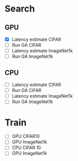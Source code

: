 # Search

## GPU
- [x] Latency estimate CIFAR
- [ ] Run GA CIFAR
- [ ] Latency estimate ImageNet1k
- [ ] Run GA ImageNet1k
## CPU
- [ ] Latency estimate CIFAR
- [ ] Run GA CIFAR
- [ ] Latency estimate ImageNet1k
- [ ] Run GA ImageNet1k

# Train
- [ ] GPU CIFAR10
- [ ] GPU ImageNet1k
- [ ] CPU CIFAR 10
- [ ] GPU ImageNet1k